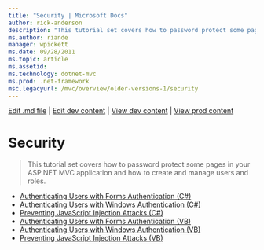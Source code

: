 ```yaml
---
title: "Security | Microsoft Docs"
author: rick-anderson
description: "This tutorial set covers how to password protect some pages in your ASP.NET MVC application and how to create and manage users and roles."
ms.author: riande
manager: wpickett
ms.date: 09/28/2011
ms.topic: article
ms.assetid: 
ms.technology: dotnet-mvc
ms.prod: .net-framework
msc.legacyurl: /mvc/overview/older-versions-1/security
---
```

[Edit .md file](C:\Projects\msc\dev\Msc.Www\Web.ASP\App_Data\github\mvc\overview\older-versions-1\index.md) | [Edit dev content](http://www.aspdev.net/umbraco#/content/content/edit/23467) | [View dev content](http://docs.aspdev.net/tutorials/mvc/overview/older-versions-1/security/index.html) | [View prod content](http://www.asp.net/mvc/overview/older-versions-1/security)

Security
====================
> This tutorial set covers how to password protect some pages in your ASP.NET MVC application and how to create and manage users and roles.


- [Authenticating Users with Forms Authentication (C#)](authenticating-users-with-forms-authentication-cs.md)
- [Authenticating Users with Windows Authentication (C#)](authenticating-users-with-windows-authentication-cs.md)
- [Preventing JavaScript Injection Attacks (C#)](preventing-javascript-injection-attacks-cs.md)
- [Authenticating Users with Forms Authentication (VB)](authenticating-users-with-forms-authentication-vb.md)
- [Authenticating Users with Windows Authentication (VB)](authenticating-users-with-windows-authentication-vb.md)
- [Preventing JavaScript Injection Attacks (VB)](preventing-javascript-injection-attacks-vb.md)